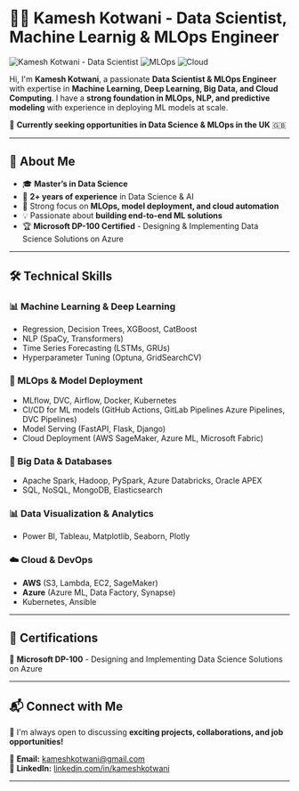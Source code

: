 # 👨‍💻 Kamesh Kotwani - Data Scientist, Machine Learnig & MLOps Engineer

![Kamesh Kotwani - Data Scientist](https://img.shields.io/badge/Data_Scientist-Machine_Learning_Engineer-brightgreen)
![MLOps](https://img.shields.io/badge/MLOps-MLflow%2C_DVC%2C_Kubernetes-blue)
![Cloud](https://img.shields.io/badge/Cloud-AWS%2C_Azure%2C_GCP-orange)

Hi, I'm **Kamesh Kotwani**, a passionate **Data Scientist & MLOps Engineer** with expertise in **Machine Learning, Deep Learning, Big Data, and Cloud Computing**. I have a **strong foundation in MLOps, NLP, and predictive modeling** with experience in deploying ML models at scale.  

🚀 **Currently seeking opportunities in Data Science & MLOps in the UK** 🇬🇧  

---

## 📌 About Me
- 🎓 **Master’s in Data Science**
- 💼 **2+ years of experience** in Data Science & AI
- 🔬 Strong focus on **MLOps, model deployment, and cloud automation**
- 💡 Passionate about **building end-to-end ML solutions**
- 🏆 **Microsoft DP-100 Certified** - Designing & Implementing Data Science Solutions on Azure

---

## 🛠 Technical Skills

### **📊 Machine Learning & Deep Learning**
- Regression, Decision Trees, XGBoost, CatBoost
- NLP (SpaCy, Transformers)
- Time Series Forecasting (LSTMs, GRUs)
- Hyperparameter Tuning (Optuna, GridSearchCV)

### **🔬 MLOps & Model Deployment**
- MLflow, DVC, Airflow, Docker, Kubernetes
- CI/CD for ML models (GitHub Actions, GitLab Pipelines Azure Pipelines, DVC Pipelines)
- Model Serving (FastAPI, Flask, Django)
- Cloud Deployment (AWS SageMaker, Azure ML, Microsoft Fabric)

### **💾 Big Data & Databases**
- Apache Spark, Hadoop, PySpark, Azure Databricks, Oracle APEX
- SQL, NoSQL, MongoDB, Elasticsearch

### **📊 Data Visualization & Analytics**
- Power BI, Tableau, Matplotlib, Seaborn, Plotly

### **☁️ Cloud & DevOps**
- **AWS** (S3, Lambda, EC2, SageMaker)
- **Azure** (Azure ML, Data Factory, Synapse)
- Kubernetes, Ansible

---

## 📜 Certifications

🏅 **Microsoft DP-100** - Designing and Implementing Data Science Solutions on Azure

---

## 📬 Connect with Me
🚀 I'm always open to discussing **exciting projects, collaborations, and job opportunities!**  

📧 **Email:** [kameshkotwani@gmail.com](mailto:kameshkotwani@gmail.com)  
💼 **LinkedIn:** [linkedin.com/in/kameshkotwani](https://linkedin.com/in/kameshkotwani) 

---
